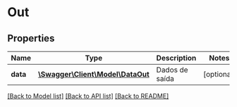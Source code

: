 # Out

## Properties
Name | Type | Description | Notes
------------ | ------------- | ------------- | -------------
**data** | [**\Swagger\Client\Model\DataOut**](DataOut.md) | Dados de saída | [optional] 

[[Back to Model list]](../README.md#documentation-for-models) [[Back to API list]](../README.md#documentation-for-api-endpoints) [[Back to README]](../README.md)


